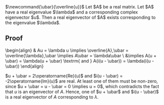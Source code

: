 <span class="invisible">
$\newcommand{\ubar}{\overline{u}}$
</span>
Let $A$ be a real matrix. Let $A$ have a real eigenvalue $\lambda$ and a corresponding complex eigenvector $u$.
Then a real eigenvector of $A$ exists corresponding to the eigenvalue $\lambda$.

## Proof

\begin{align}
& Au = \lambda u
\implies \overline{A}\,\ubar = \overline{\lambda}\,\ubar
\implies A\ubar = \lambda\ubar
\\ &\implies A(u + \ubar) = \lambda(u + \ubar)
    \textrm{ and } A(i(u - \ubar)) = \lambda(i(u - \ubar))
\end{align}

$u + \ubar = 2\operatorname{Re}(u)$ and $i(u - \ubar) = -2\operatorname{Im}(u)$ are real.
At least one of them must be non-zero, since $u + \ubar = u - \ubar = 0 \implies u = 0$,
which contradicts the fact that $u$ is an eigenvector of $A$.
Hence, one of $u + \ubar$ and $i(u - \ubar)$ is a real eigenvector of $A$ corresponding to $\lambda$.
